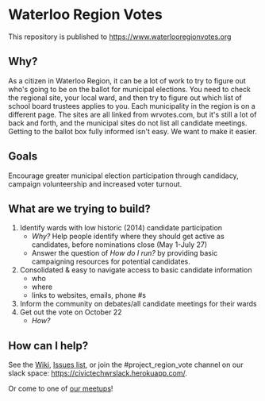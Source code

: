 # Waterloo Region Votes

This repository is published to https://www.waterlooregionvotes.org

## Why?

As a citizen in Waterloo Region, it can be a lot of work to try to figure out who's going to be on the ballot for municipal elections. You need to check the regional site, your local ward, and then try to figure out which list of school board trustees applies to you. Each municipality in the region is on a different page. The sites are all linked from wrvotes.com, but it's still a lot of back and forth, and the municipal sites do not list all candidate meetings. Getting to the ballot box fully informed isn't easy. We want to make it easier.

## Goals

Encourage greater municipal election participation through candidacy, campaign volunteership and increased voter turnout.   

## What are we trying to build?
1.  Identify wards with low historic (2014) candidate participation
    -  *Why?* Help people identify where they should get active as candidates, before nominations close (May 1-July 27)
    -  Answer the question of *How do I run?*  by providing basic campaigning resources for potential candidates.
2.  Consolidated & easy to navigate access to basic candidate information
    - who
    - where
    - links to websites, emails, phone #s
3.  Inform the community on debates/all candidate meetings for their wards
4.  Get out the vote on October 22
    - *How?* 

## How can I help?
See the [Wiki](https://github.com/CivicTechWR/WRvotes/wiki), [Issues list](https://github.com/CivicTechWR/WRvotes/issues), or join the #project_region_vote channel on our slack space: https://civictechwrslack.herokuapp.com/. 

Or come to one of [our meetups](https://www.meetup.com/CivicTechWR/)!
